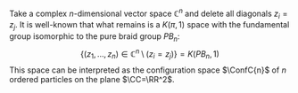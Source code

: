 Take a complex $n$-dimensional vector space $\mathbb{C}^n$ and delete all diagonals $z_i = z_j$. It is well-known that what remains is a $K(\pi, 1)$ space with the fundamental group isomorphic to the pure braid group $PB_n$:
	$$\{(z_1,\dots,z_n) \in \mathbb{C}^n \setminus (z_i=z_j) \} = K(PB_n,1)$$
This space can be interpreted as the configuration space $\ConfC{n}$ of $n$ ordered particles on the plane $\CC=\RR^2$.
